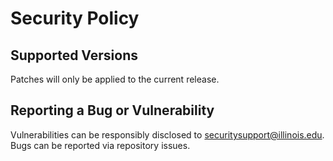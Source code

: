 # Security Policy

## Supported Versions

Patches will only be applied to the current release.

## Reporting a Bug or Vulnerability

Vulnerabilities can be responsibly disclosed to
[securitysupport@illinois.edu](mailto:securitysupport@illinois.edu).
Bugs can be reported via repository issues.
